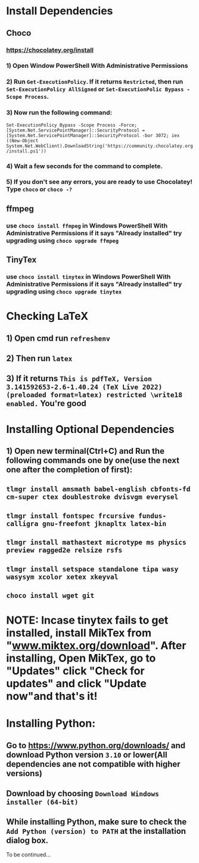 # Install Dependencies

## Choco

### https://chocolatey.org/install

### 1) Open Window PowerShell With Administrative Permissions
### 2) Run `Get-ExecutionPolicy`. If it returns `Restricted`, then run `Set-ExecutionPolicy AllSigned` or `Set-ExecutionPolic Bypass -Scope Process`.
### 3) Now run the following command:
```Set-ExecutionPolicy Bypass -Scope Process -Force; [System.Net.ServicePointManager]::SecurityProtocol = [System.Net.ServicePointManager]::SecurityProtocol -bor 3072; iex ((New-Object System.Net.WebClient).DownloadString('https://community.chocolatey.org/install.ps1'))```
### 4) Wait a few seconds for the command to complete.
### 5) If you don't see any errors, you are ready to use Chocolatey! Type `choco` or `choco -?`

## ffmpeg 

### use `choco install ffmpeg` in Windows PowerShell With Administrative Permissions if it says "Already installed" try upgrading using `choco upgrade ffmpeg`

## TinyTex  

### use `choco install tinytex` in Windows PowerShell With Administrative Permissions if it says "Already installed" try upgrading using `choco upgrade tinytex`

# Checking LaTeX

## 1) Open cmd run `refreshenv`
## 2) Then run `latex`
## 3) If it returns `This is pdfTeX, Version 3.141592653-2.6-1.40.24 (TeX Live 2022) (preloaded format=latex) restricted \write18 enabled.` You're good

# Installing Optional Dependencies

## 1) Open new terminal(Ctrl+C) and Run the following commands one by one(use the next one after the completion of first):

## `tlmgr install amsmath babel-english cbfonts-fd cm-super ctex doublestroke dvisvgm everysel`
## `tlmgr install fontspec frcursive fundus-calligra gnu-freefont jknapltx latex-bin`
## `tlmgr install mathastext microtype ms physics preview ragged2e relsize rsfs`
## `tlmgr install setspace standalone tipa wasy wasysym xcolor xetex xkeyval`
## `choco install wget git`

# NOTE: Incase tinytex fails to get installed, install MikTex from "www.miktex.org/download". After installing, Open MikTex, go to "Updates" click "Check for updates" and click "Update now"and that's it!

# Installing Python:

## Go to https://www.python.org/downloads/ and download Python version `3.10` or lower(All dependencies ane not compatible with higher versions)
## Download by choosing `Download Windows installer (64-bit)`
## While installing Python, make sure to check the `Add Python (version) to PATH` at the installation dialog box.


To be continued...

